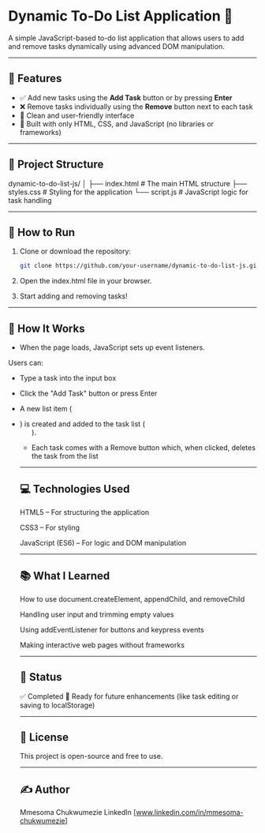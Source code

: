 # Dynamic To-Do List Application 📝

A simple JavaScript-based to-do list application that allows users to add and remove tasks dynamically using advanced DOM manipulation.

---

## 📌 Features

- ✅ Add new tasks using the **Add Task** button or by pressing **Enter**
- ❌ Remove tasks individually using the **Remove** button next to each task
- 🎯 Clean and user-friendly interface
- 🧠 Built with only HTML, CSS, and JavaScript (no libraries or frameworks)

---

## 📁 Project Structure

dynamic-to-do-list-js/
│
├── index.html # The main HTML structure
├── styles.css # Styling for the application
└── script.js # JavaScript logic for task handling

---

## 🚀 How to Run

1. Clone or download the repository:
   ```bash
   git clone https://github.com/your-username/dynamic-to-do-list-js.git

2. Open the index.html file in your browser.

3. Start adding and removing tasks!

---

## 🧪 How It Works

- When the page loads, JavaScript sets up event listeners.

Users can:

  - Type a task into the input box

  - Click the "Add Task" button or press Enter

- A new list item (<li>) is created and added to the task list (<ul>).

- Each task comes with a Remove button which, when clicked, deletes the task from the list

---

## 💻 Technologies Used

HTML5 – For structuring the application

CSS3 – For styling

JavaScript (ES6) – For logic and DOM manipulation

---

## 📚 What I Learned

How to use document.createElement, appendChild, and removeChild

Handling user input and trimming empty values

Using addEventListener for buttons and keypress events

Making interactive web pages without frameworks

---

## 📌 Status

✅ Completed
🔧 Ready for future enhancements (like task editing or saving to localStorage)

---

## 📄 License

This project is open-source and free to use.

---

## ✍️ Author

Mmesoma Chukwumezie
LinkedIn [www.linkedin.com/in/mmesoma-chukwumezie]
